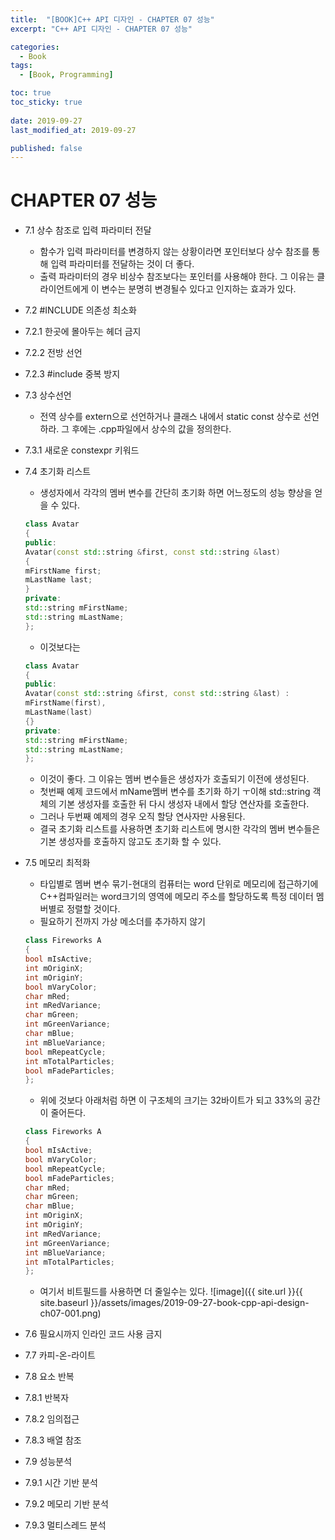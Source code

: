 ```yaml
---
title:  "[BOOK]C++ API 디자인 - CHAPTER 07 성능"
excerpt: "C++ API 디자인 - CHAPTER 07 성능"

categories:
  - Book
tags:
  - [Book, Programming]

toc: true
toc_sticky: true
 
date: 2019-09-27
last_modified_at: 2019-09-27

published: false
---
```

# CHAPTER 07 성능

* 7.1 상수 참조로 입력 파라미터 전달
	* 함수가 입력 파라미터를 변경하지 않는 상황이라면 포인터보다 상수 참조를 통해 입력 파라미터를 전달하는 것이 더 좋다.
	* 출력 파라미터의 경우 비상수 참조보다는 포인터를 사용해야 한다. 그 이유는 클라이언트에게 이 변수는 분명히 변경될수 있다고 인지하는 효과가 있다.
* 7.2 #INCLUDE 의존성 최소화
* 7.2.1 한곳에 몰아두는 헤더 금지
* 7.2.2 전방 선언
* 7.2.3 #include 중복 방지

* 7.3 상수선언
	* 전역 상수를 extern으로 선언하거나 클래스 내에서 static const 상수로 선언하라. 그 후에는 .cpp파일에서 상수의 값을 정의한다. 
* 7.3.1 새로운 constexpr 키워드

* 7.4 초기화 리스트
	* 생성자에서 각각의 멤버 변수를 간단히 초기화 하면 어느정도의 성능 향상을 얻을 수 있다. 
	```cpp
	class Avatar
	{
	public:
	Avatar(const std::string &first, const std::string &last)
	{
	mFirstName first;
	mLastName last;
	}
	private:
	std::string mFirstName;
	std::string mLastName;
	};
	```
	* 이것보다는 

	```cpp
	class Avatar
	{
	public:
	Avatar(const std::string &first, const std::string &last) :
	mFirstName(first),
	mLastName(last)
	{}
	private:
	std::string mFirstName;
	std::string mLastName;
	};

	```
	* 이것이 좋다. 그 이유는 멤버 변수들은 생성자가 호출되기 이전에 생성된다. 
	* 첫번째 예제 코드에서 mName멤버 변수를 초기화 하기 ㅜ이해 std::string 객체의 기본 생성자를 호출한 뒤 다시 생성자 내에서 할당 연산자를 호출한다. 
	* 그러나 두번째 예제의 경우 오직 할당 연사자만 사용된다. 
	* 결국 초기화 리스트를 사용하면 초기화 리스트에 명시한 각각의 멤버 변수들은 기본 생성자를 호출하지 않고도 초기화 할 수 있다.


* 7.5 메모리 최적화
	* 타입별로 멤버 변수 묶기-현대의 컴퓨터는 word 단위로 메모리에 접근하기에 C++컴파일러는 word크기의 영역에 메모리 주소를 할당하도록 특정 데이터 멤버별로 정렬할 것이다.
	* 필요하기 전까지 가상 메소더를 추가하지 않기
	```cpp
	class Fireworks A
	{
	bool mIsActive;
	int mOriginX;
	int mOriginY;
	bool mVaryColor;
	char mRed;
	int mRedVariance;
	char mGreen;
	int mGreenVariance;
	char mBlue;
	int mBlueVariance;
	bool mRepeatCycle;
	int mTotalParticles;
	bool mFadeParticles;
	};
	```
	* 위에 것보다 아래처럼 하면 이 구조체의 크기는 32바이트가 되고 33%의 공간이 줄어든다.
	```cpp
	class Fireworks A
	{
	bool mIsActive;
	bool mVaryColor;
	bool mRepeatCycle;
	bool mFadeParticles;
	char mRed;
	char mGreen;
	char mBlue;
	int mOriginX;
	int mOriginY;
	int mRedVariance;
	int mGreenVariance;
	int mBlueVariance;
	int mTotalParticles;
	};
	```
	* 여기서 비트필드를 사용하면 더 줄일수는 있다. 
	![image]({{ site.url }}{{ site.baseurl }}/assets/images/2019-09-27-book-cpp-api-design-ch07-001.png)


* 7.6 필요시까지 인라인 코드 사용 금지

* 7.7 카피-온-라이트

* 7.8 요소 반복
* 7.8.1 반복자
* 7.8.2 임의접근
* 7.8.3 배열 참조


* 7.9 성능분석
* 7.9.1 시간 기반 분석
* 7.9.2 메모리 기반 분석
* 7.9.3 멀티스레드 분석
